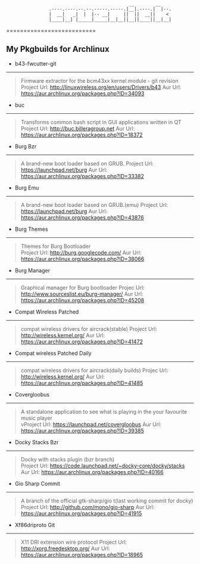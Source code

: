                                                   __        __    
                    .----.----.--.--.-----.-----.|__|.----.|  |--.
                    |  __|   _|  |  |-- __|     ||  ||  __||    < 
                    |____|__| |_____|_____|__|__||__||____||__|__|

==========================

My Pkgbuilds for Archlinux 
----



* b43-fwcutter-git 		       
----

>Firmware extractor for the bcm43xx kernel module - git revision
>Project Url: <http://linuxwireless.org/en/users/Drivers/b43>
>Aur Url: <https://aur.archlinux.org/packages.php?ID=34093>	

* buc 		                       
----

>Transforms common bash script in GUI applications written in QT
>Project Url: <http://buc.billeragroup.net>	
>Aur Url: <https://aur.archlinux.org/packages.php?ID=18372>

* Burg Bzr 	                       
----

>A brand-new boot loader based on GRUB.
>Project Url: <https://launchpad.net/burg>
>Aur Url: <https://aur.archlinux.org/packages.php?ID=33382>	 

* Burg Emu 	                       
----

>A brand-new boot loader based on GRUB.(emu)
>Project Url: <https://launchpad.net/burg>
>Aur Url: <https://aur.archlinux.org/packages.php?ID=43876>	

* Burg Themes 	                       
----

>Themes for Burg Bootloader	 
>Project Url: <http://burg.googlecode.com/>
>Aur Url: <https://aur.archlinux.org/packages.php?ID=38066>
         
* Burg Manager        
----
         
>Graphical manager for Burg bootloader
>Projec Url: <http://www.sourceslist.eu/burg-manager/>
>Aur Url: <https://aur.archlinux.org/packages.php?ID=45208>

* Compat Wireless Patched 	       
----

>compat wireless drivers for aircrack(stable)
>Project Url: <http://wireless.kernel.org/>
>Aur Url: <https://aur.archlinux.org/packages.php?ID=41472>

* Compat wireless Patched Daily          
----

>compat wireless drivers for aircrack(daily builds)	
>Projec Url: <http://wireless.kernel.org/> 
>Aur Url: <https://aur.archlinux.org/packages.php?ID=41485>

* Covergloobus 		              
----

>A standalone application to see what is playing in the your favourite music player	 
vProject Url: <https://launchpad.net/covergloobus>
>Aur Url: <https://aur.archlinux.org/packages.php?ID=39385> 

* Docky Stacks Bzr 	               
----

>Docky with stacks plugin (bzr branch)	
>Project Url: <https://code.launchpad.net/~docky-core/docky/stacks>
>Aur Url: <https://aur.archlinux.org/packages.php?ID=40166>

* Gio Sharp Commit 		       
----
         
>A branch of the official gtk-sharp/gio t(last working commit for docky)
>Project Url: <http://github.com/mono/gio-sharp>
>Aur Url: <https://aur.archlinux.org/packages.php?ID=41915>	

* Xf86driproto Git 	              
----
        
>X11 DRI extension wire protocol
>Project Url: <http://xorg.freedesktop.org/>
>Aur Url: <https://aur.archlinux.org/packages.php?ID=18965>
         


      

